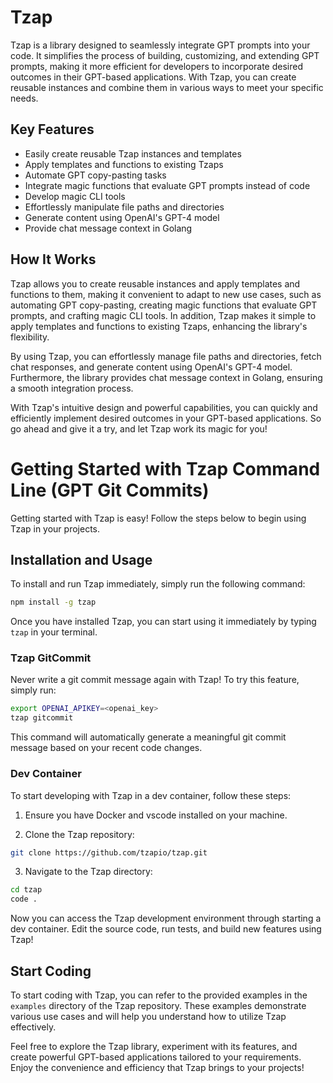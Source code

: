 # Tzap
Tzap is a library designed to seamlessly integrate GPT prompts into your code. It simplifies the process of building, customizing, and extending GPT prompts, making it more efficient for developers to incorporate desired outcomes in their GPT-based applications. With Tzap, you can create reusable instances and combine them in various ways to meet your specific needs.

## Key Features
- Easily create reusable Tzap instances and templates
- Apply templates and functions to existing Tzaps
- Automate GPT copy-pasting tasks
- Integrate magic functions that evaluate GPT prompts instead of code
- Develop magic CLI tools
- Effortlessly manipulate file paths and directories
- Generate content using OpenAI's GPT-4 model
- Provide chat message context in Golang

## How It Works
Tzap allows you to create reusable instances and apply templates and functions to them, making it convenient to adapt to new use cases, such as automating GPT copy-pasting, creating magic functions that evaluate GPT prompts, and crafting magic CLI tools. In addition, Tzap makes it simple to apply templates and functions to existing Tzaps, enhancing the library's flexibility.

By using Tzap, you can effortlessly manage file paths and directories, fetch chat responses, and generate content using OpenAI's GPT-4 model. Furthermore, the library provides chat message context in Golang, ensuring a smooth integration process.

With Tzap's intuitive design and powerful capabilities, you can quickly and efficiently implement desired outcomes in your GPT-based applications. So go ahead and give it a try, and let Tzap work its magic for you!

# Getting Started with Tzap Command Line (GPT Git Commits)

Getting started with Tzap is easy! Follow the steps below to begin using Tzap in your projects.

## Installation and Usage

To install and run Tzap immediately, simply run the following command:

```bash
npm install -g tzap
```

Once you have installed Tzap, you can start using it immediately by typing `tzap` in your terminal. 

### Tzap GitCommit

Never write a git commit message again with Tzap! To try this feature, simply run:

```bash
export OPENAI_APIKEY=<openai_key>
tzap gitcommit
```

This command will automatically generate a meaningful git commit message based on your recent code changes.

### Dev Container

To start developing with Tzap in a dev container, follow these steps:

1. Ensure you have Docker and vscode installed on your machine.

2. Clone the Tzap repository:

```bash
git clone https://github.com/tzapio/tzap.git
```

3. Navigate to the Tzap directory:

```bash
cd tzap
code .
```

Now you can access the Tzap development environment through starting a dev container. Edit the source code, run tests, and build new features using Tzap!

## Start Coding

To start coding with Tzap, you can refer to the provided examples in the `examples` directory of the Tzap repository. These examples demonstrate various use cases and will help you understand how to utilize Tzap effectively.

Feel free to explore the Tzap library, experiment with its features, and create powerful GPT-based applications tailored to your requirements. Enjoy the convenience and efficiency that Tzap brings to your projects!